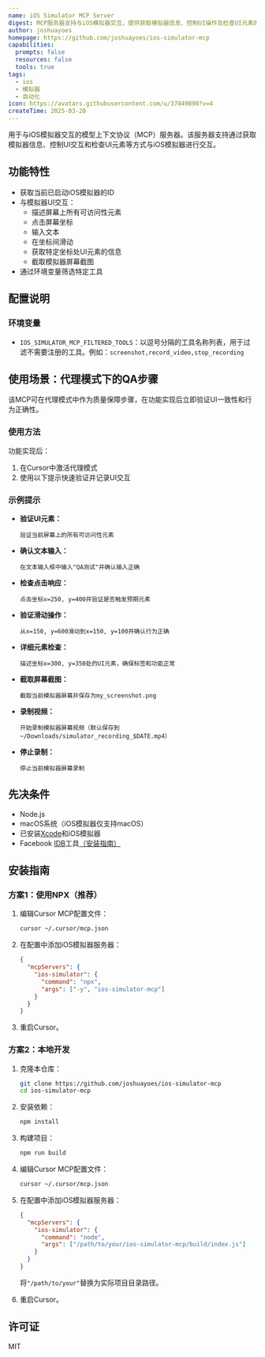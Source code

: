 ```yaml
---
name: iOS Simulator MCP Server
digest: MCP服务器支持与iOS模拟器交互，提供获取模拟器信息、控制UI操作及检查UI元素的能力，适用于测试与开发场景。
author: joshuayoes
homepage: https://github.com/joshuayoes/ios-simulator-mcp
capabilities:
  prompts: false
  resources: false
  tools: true
tags:
  - ios
  - 模拟器
  - 自动化
icon: https://avatars.githubusercontent.com/u/37849890?v=4
createTime: 2025-03-20
---
```

用于与iOS模拟器交互的模型上下文协议（MCP）服务器。该服务器支持通过获取模拟器信息、控制UI交互和检查UI元素等方式与iOS模拟器进行交互。

## 功能特性

- 获取当前已启动iOS模拟器的ID
- 与模拟器UI交互：
  - 描述屏幕上所有可访问性元素
  - 点击屏幕坐标
  - 输入文本
  - 在坐标间滑动
  - 获取特定坐标处UI元素的信息
  - 截取模拟器屏幕截图
- 通过环境变量筛选特定工具

## 配置说明

### 环境变量

- `IOS_SIMULATOR_MCP_FILTERED_TOOLS`：以逗号分隔的工具名称列表，用于过滤不需要注册的工具。例如：`screenshot,record_video,stop_recording`

## 使用场景：代理模式下的QA步骤

该MCP可在代理模式中作为质量保障步骤，在功能实现后立即验证UI一致性和行为正确性。

### 使用方法

功能实现后：

1. 在Cursor中激活代理模式
2. 使用以下提示快速验证并记录UI交互

### 示例提示

- **验证UI元素：**

  ```
  验证当前屏幕上的所有可访问性元素
  ```

- **确认文本输入：**

  ```
  在文本输入框中输入"QA测试"并确认输入正确
  ```

- **检查点击响应：**

  ```
  点击坐标x=250, y=400并验证是否触发预期元素
  ```

- **验证滑动操作：**

  ```
  从x=150, y=600滑动到x=150, y=100并确认行为正确
  ```

- **详细元素检查：**

  ```
  描述坐标x=300, y=350处的UI元素，确保标签和功能正常
  ```

- **截取屏幕截图：**

  ```
  截取当前模拟器屏幕并保存为my_screenshot.png
  ```

- **录制视频：**

  ```
  开始录制模拟器屏幕视频（默认保存到~/Downloads/simulator_recording_$DATE.mp4）
  ```

- **停止录制：**
  ```
  停止当前模拟器屏幕录制
  ```

## 先决条件

- Node.js
- macOS系统（iOS模拟器仅支持macOS）
- 已安装[Xcode](https://developer.apple.com/xcode/resources/)和iOS模拟器
- Facebook [IDB](https://fbidb.io/)工具[（安装指南）](https://fbidb.io/docs/installation)

## 安装指南

### 方案1：使用NPX（推荐）

1. 编辑Cursor MCP配置文件：

   ```bash
   cursor ~/.cursor/mcp.json
   ```

2. 在配置中添加iOS模拟器服务器：

   ```json
   {
     "mcpServers": {
       "ios-simulator": {
         "command": "npx",
         "args": ["-y", "ios-simulator-mcp"]
       }
     }
   }
   ```

3. 重启Cursor。

### 方案2：本地开发

1. 克隆本仓库：

   ```bash
   git clone https://github.com/joshuayoes/ios-simulator-mcp
   cd ios-simulator-mcp
   ```

2. 安装依赖：

   ```bash
   npm install
   ```

3. 构建项目：

   ```bash
   npm run build
   ```

4. 编辑Cursor MCP配置文件：

   ```bash
   cursor ~/.cursor/mcp.json
   ```

5. 在配置中添加iOS模拟器服务器：

   ```json
   {
     "mcpServers": {
       "ios-simulator": {
         "command": "node",
         "args": ["/path/to/your/ios-simulator-mcp/build/index.js"]
       }
     }
   }
   ```

   将`"/path/to/your"`替换为实际项目目录路径。

6. 重启Cursor。

## 许可证

MIT